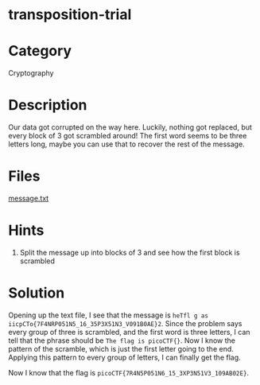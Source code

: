 # transposition-trial
# Category
Cryptography
# Description
Our data got corrupted on the way here. Luckily, nothing got replaced, but every block of 3 got scrambled around! The first word seems to be three letters long, maybe you can use that to recover the rest of the message.
# Files
[message.txt](message.txt)
# Hints
1. Split the message up into blocks of 3 and see how the first block is scrambled
# Solution
Opening up the text file, I see that the message is `heTfl g as iicpCTo{7F4NRP051N5_16_35P3X51N3_V091B0AE}2`. Since the problem says every group of three is scrambled, and the first word is three letters, I can tell that the phrase should be `The flag is picoCTF{}`. Now I know the pattern of the scramble, which is just the first letter going to the end. Applying this pattern to every group of letters, I can finally get the flag.

Now I know that the flag is `picoCTF{7R4N5P051N6_15_3XP3N51V3_109AB02E}`.